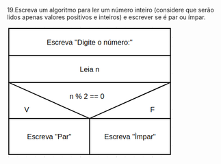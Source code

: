 19.Escreva um algoritmo para ler um número inteiro (considere que serão lidos apenas valores positivos e inteiros) e escrever se é par ou ímpar.


![](https://github.com/Yxav/proglogic/blob/apnp/exercicios-2/19/19.png) 
